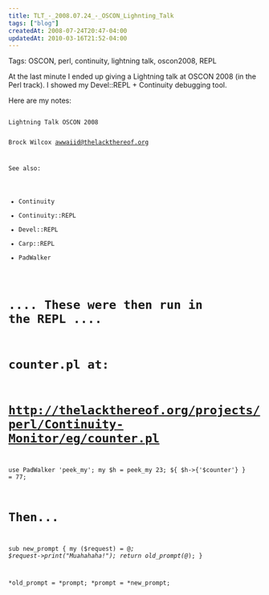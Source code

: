 ```yaml
---
title: TLT_-_2008.07.24_-_OSCON_Lighnting_Talk
tags: ["blog"]
createdAt: 2008-07-24T20:47-04:00
updatedAt: 2010-03-16T21:52-04:00
---
```


Tags: OSCON, perl, continuity, lightning talk, oscon2008, REPL

At the last minute I ended up giving a Lightning talk at OSCON 2008 (in the Perl track). I showed my Devel::REPL + Continuity debugging tool.

Here are my notes:

<code>
Lightning Talk OSCON 2008

Brock Wilcox
awwaiid@thelackthereof.org

See also:
* Continuity
* Continuity::REPL
* Devel::REPL
* Carp::REPL
* PadWalker

# .... These were then run in the REPL ....
# counter.pl at:
#   http://thelackthereof.org/projects/perl/Continuity-Monitor/eg/counter.pl

use PadWalker 'peek_my';
my $h = peek_my 23;
${ $h->{'$counter'} } = 77;

# Then...

sub new_prompt {
  my ($request) = @_;
  $request->print("Muahahaha!");
  return old_prompt(@_);
}

*old_prompt = *prompt;
*prompt = *new_prompt;
</code>


